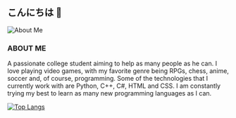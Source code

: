 ## こんにちは 👋

![About Me](https://w0.peakpx.com/wallpaper/651/584/HD-wallpaper-minimal-anime-dark-anime-minimalist-white.jpg)

### ABOUT ME
A passionate college student aiming to help as many people as he can. I love playing video games, with my favorite genre being RPGs, chess, anime, soccer and, of course, programming. Some of the technologies that I currently work with are Python, C++, C#, HTML and CSS. I am constantly trying my best to learn as many new programming languages as I can.

[![Top Langs](https://github-readme-stats.vercel.app/api/top-langs/?username=Nemesis-12&layout=compact&theme=dark)](https://github.com/anuraghazra/github-readme-stats)
